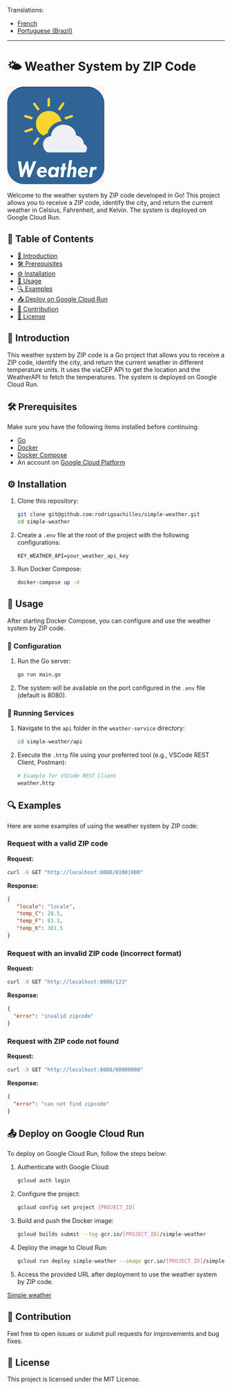 Translations:

* [French](README_fr.md)
* [Portuguese (Brazil)](README_pt_br.md)

---

# 🌤️ Weather System by ZIP Code

![Project Logo](assets/simple_weather-logo.png)

Welcome to the weather system by ZIP code developed in Go! This project allows you to receive a ZIP code, identify the city, and return the current weather in Celsius, Fahrenheit, and Kelvin. The system is deployed on Google Cloud Run.

## 📑&nbsp;Table of Contents

- [📖 Introduction](#introduction)
- [🛠 Prerequisites](#prerequisites)
- [⚙️ Installation](#installation)
- [🚀 Usage](#usage)
- [🔍 Examples](#examples)
- [📤 Deploy on Google Cloud Run](#deploy-on-google-cloud-run)
- [🤝 Contribution](#contribution)
- [📜 License](#license)

## 📖&nbsp;Introduction

This weather system by ZIP code is a Go project that allows you to receive a ZIP code, identify the city, and return the current weather in different temperature units. It uses the viaCEP API to get the location and the WeatherAPI to fetch the temperatures. The system is deployed on Google Cloud Run.

## 🛠&nbsp;Prerequisites

Make sure you have the following items installed before continuing:

- [Go](https://golang.org/doc/install)
- [Docker](https://www.docker.com/get-started)
- [Docker Compose](https://docs.docker.com/compose/install/)
- An account on [Google Cloud Platform](https://cloud.google.com/)

## ⚙️&nbsp;Installation

1. Clone this repository:

    ```sh
    git clone git@github.com:rodrigoachilles/simple-weather.git
    cd simple-weather
    ```

2. Create a `.env` file at the root of the project with the following configurations:

    ```env
    KEY_WEATHER_API=your_weather_api_key
    ```

3. Run Docker Compose:

    ```sh
    docker-compose up -d
    ```

## 🚀&nbsp;Usage

After starting Docker Compose, you can configure and use the weather system by ZIP code.

### 🔧&nbsp;Configuration

1. Run the Go server:

    ```sh
    go run main.go
    ```

2. The system will be available on the port configured in the `.env` file (default is 8080).

### 🔧&nbsp;Running Services

1. Navigate to the `api` folder in the `weather-service` directory:

    ```sh
    cd simple-weather/api
    ```

2. Execute the `.http` file using your preferred tool (e.g., VSCode REST Client, Postman):

    ```sh
    # Example for VSCode REST Client
    weather.http
    ```

## 🔍&nbsp;Examples

Here are some examples of using the weather system by ZIP code:

### Request with a valid ZIP code

**Request:**

```sh
curl -X GET "http://localhost:8080/01001000"
```

**Response:**

```json
{
   "locale": "locale",
   "temp_C": 28.5,
   "temp_F": 83.3,
   "temp_K": 301.5
}
```

### Request with an invalid ZIP code (incorrect format)

**Request:**

```sh
curl -X GET "http://localhost:8080/123"
```

**Response:**

```json
{
  "error": "invalid zipcode"
}
```

### Request with ZIP code not found

**Request:**

```sh
curl -X GET "http://localhost:8080/00000000"
```

**Response:**

```json
{
  "error": "can not find zipcode"
}
```

## 📤&nbsp;Deploy on Google Cloud Run

To deploy on Google Cloud Run, follow the steps below:

1. Authenticate with Google Cloud:

    ```sh
    gcloud auth login
    ```

2. Configure the project:

    ```sh
    gcloud config set project [PROJECT_ID]
    ```

3. Build and push the Docker image:

    ```sh
    gcloud builds submit --tag gcr.io/[PROJECT_ID]/simple-weather
    ```

4. Deploy the image to Cloud Run:

    ```sh
    gcloud run deploy simple-weather --image gcr.io/[PROJECT_ID]/simple-weather --platform managed
    ```

5. Access the provided URL after deployment to use the weather system by ZIP code.

[Simple weather](https://simple-weather-ciw7dykisq-uc.a.run.app/01001000)

## 🤝&nbsp;Contribution

Feel free to open issues or submit pull requests for improvements and bug fixes.

## 📜&nbsp;License

This project is licensed under the MIT License.
